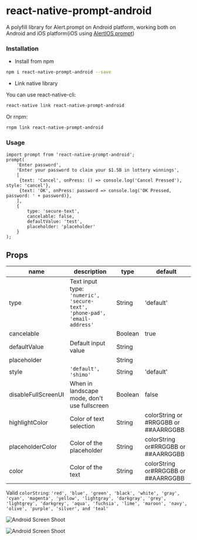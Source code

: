 # react-native-prompt-android
A polyfill library for Alert.prompt on Android platform, working both on Android and iOS platform(iOS using [AlertIOS.prompt](http://facebook.github.io/react-native/docs/alertios.html#prompt))


### Installation

* Install from npm

```bash
npm i react-native-prompt-android --save
```

* Link native library

You can use react-native-cli:
```bash
react-native link react-native-prompt-android
```

Or rnpm:
```bash
rnpm link react-native-prompt-android
```

### Usage

```
import prompt from 'react-native-prompt-android';
prompt(
    'Enter password',
    'Enter your password to claim your $1.5B in lottery winnings',
    [
     {text: 'Cancel', onPress: () => console.log('Cancel Pressed'), style: 'cancel'},
     {text: 'OK', onPress: password => console.log('OK Pressed, password: ' + password)},
    ],
    {
        type: 'secure-text',
        cancelable: false,
        defaultValue: 'test',
        placeholder: 'placeholder'
    }
);
```

## Props

| name                | description                                                               | type    | default                              |
|---------------------|---------------------------------------------------------------------------|---------|--------------------------------------|
| type                | Text input type: `'numeric', 'secure-text', 'phone-pad', 'email-address'` | String  | 'default'                            |
| cancelable          |                                                                           | Boolean | true                                 |
| defaultValue        | Default input value                                                       | String  |                                      |
| placeholder         |                                                                           | String  |                                      |
| style               | `'default', 'shimo'`                                                      | String  | 'default'                            |
| disableFullScreenUI | When in landscape mode, don't use fullscreen                              | Boolean | false                                |
| highlightColor      | Color of text selection                                                   | String  | colorString or #RRGGBB or ##AARRGGBB |
| placeholderColor    | Color of the placeholder                                                  | String  | colorString or#RRGGBB or ##AARRGGBB  |
| color               | Color of the text                                                         | String  | colorString or#RRGGBB or ##AARRGGBB  |

Valid `colorString`: `'red', 'blue', 'green', 'black', 'white', 'gray', 'cyan', 'magenta', 'yellow', 'lightgray', 'darkgray', 'grey', 'lightgrey', 'darkgrey', 'aqua', 'fuchsia', 'lime', 'maroon', 'navy', 'olive', 'purple', 'silver', and 'teal'`

![Android Screen Shoot](./Example/android.png)

![Android Screen Shoot](./Example/ios.png)
